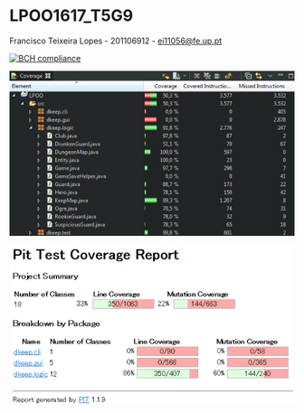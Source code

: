 # LPOO1617_T5G9
Francisco Teixeira Lopes - 201106912 - ei11056@fe.up.pt

[![BCH compliance](https://bettercodehub.com/edge/badge/davidreis97/LPOO1617_T5G9?token=4c896aa8e6f8e7d1f536652d1daba905df0a5acc)](https://bettercodehub.com/)

![alt tag](Coverage.png)

![alt tag](PIT%20report.png)
